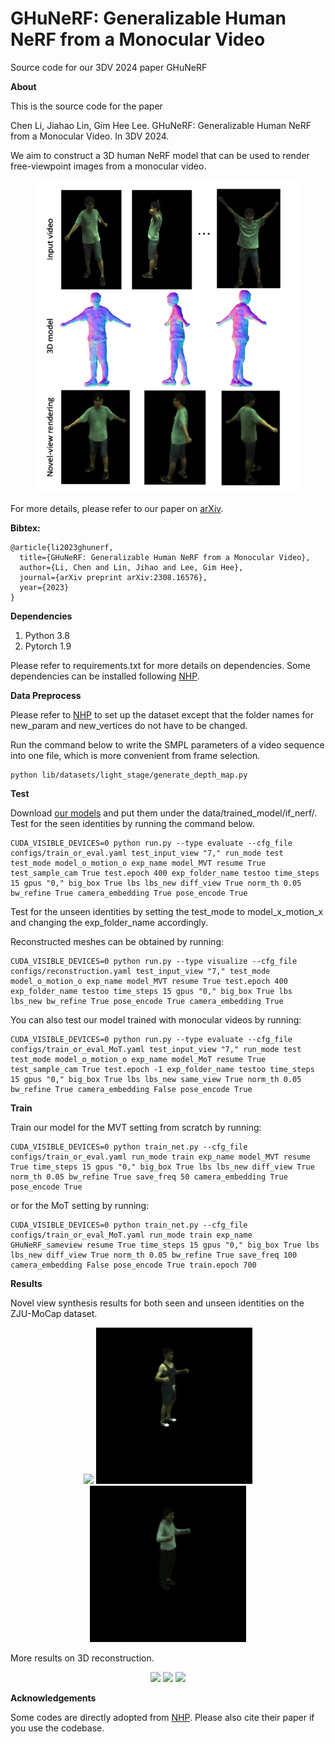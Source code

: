 # GHuNeRF: Generalizable Human NeRF from a Monocular Video

Source code for our 3DV 2024 paper GHuNeRF

**About**

This is the source code for the paper

Chen Li, Jiahao Lin, Gim Hee Lee. GHuNeRF: Generalizable Human NeRF from a Monocular Video. In 3DV 2024.

We aim to construct a 3D human NeRF model that can be used to render free-viewpoint images from a monocular video. 

<p align="center">
  <img width="420" height="500" src="teaser.png">
</p>

For more details, please refer to our paper on [arXiv](https://arxiv.org/pdf/2308.16576.pdf).

**Bibtex:**
```
@article{li2023ghunerf,
  title={GHuNeRF: Generalizable Human NeRF from a Monocular Video},
  author={Li, Chen and Lin, Jihao and Lee, Gim Hee},
  journal={arXiv preprint arXiv:2308.16576},
  year={2023}
}
```
**Dependencies**
1. Python 3.8
2. Pytorch 1.9

Please refer to requirements.txt for more details on dependencies. Some dependencies can be installed following [NHP](https://github.com/YoungJoongUNC/Neural_Human_Performer/blob/main/INSTALL.md).

**Data Preprocess**

Please refer to [NHP](https://github.com/YoungJoongUNC/Neural_Human_Performer/blob/main/INSTALL.md) to set up the dataset except that the folder names for new_param and new_vertices do not have to be changed.

Run the command below to write the SMPL parameters of a video sequence into one file, which is more convenient from frame selection.

```
python lib/datasets/light_stage/generate_depth_map.py
```

**Test**

Download [our models](https://drive.google.com/file/d/1yvrZlrSGY5fQe0YeKIcRhCeRkB0osfOz/view?usp=sharing) and put them under the data/trained_model/if_nerf/. Test for the seen identities by running the command below.

```
CUDA_VISIBLE_DEVICES=0 python run.py --type evaluate --cfg_file configs/train_or_eval.yaml test_input_view "7," run_mode test test_mode model_o_motion_o exp_name model_MVT resume True test_sample_cam True test.epoch 400 exp_folder_name testoo time_steps 15 gpus "0," big_box True lbs lbs_new diff_view True norm_th 0.05 bw_refine True camera_embedding True pose_encode True
```
Test for the unseen identities by setting the test_mode to model_x_motion_x and changing the exp_folder_name accordingly. 

Reconstructed meshes can be obtained by running:
```
CUDA_VISIBLE_DEVICES=0 python run.py --type visualize --cfg_file configs/reconstruction.yaml test_input_view "7," test_mode model_o_motion_o exp_name model_MVT resume True test.epoch 400 exp_folder_name testoo time_steps 15 gpus "0," big_box True lbs lbs_new bw_refine True pose_encode True camera_embedding True
```
You can also test our model trained with monocular videos by running:

```
CUDA_VISIBLE_DEVICES=0 python run.py --type evaluate --cfg_file configs/train_or_eval_MoT.yaml test_input_view "7," run_mode test test_mode model_o_motion_o exp_name model_MoT resume True test_sample_cam True test.epoch -1 exp_folder_name testoo time_steps 15 gpus "0," big_box True lbs lbs_new same_view True norm_th 0.05 bw_refine True camera_embedding False pose_encode True
```
**Train**

Train our model for the MVT setting from scratch by running:
```
CUDA_VISIBLE_DEVICES=0 python train_net.py --cfg_file configs/train_or_eval.yaml run_mode train exp_name model_MVT resume True time_steps 15 gpus "0," big_box True lbs lbs_new diff_view True norm_th 0.05 bw_refine True save_freq 50 camera_embedding True pose_encode True
```
or for the MoT setting by running:

```
CUDA_VISIBLE_DEVICES=0 python train_net.py --cfg_file configs/train_or_eval_MoT.yaml run_mode train exp_name GHuNeRF_sameview resume True time_steps 15 gpus "0," big_box True lbs lbs_new diff_view True norm_th 0.05 bw_refine True save_freq 100 camera_embedding False pose_encode True train.epoch 700
```

**Results**

Novel view synthesis results for both seen and unseen identities on the ZJU-MoCap dataset.
<p align="center">
  <img src="subject_313.gif" width="250" />
  <img src="subject_386.gif" width="250" /> 
  <img src="subject_387.gif" width="250" /> 
</p>

More results on 3D reconstruction.
<p align="center">
  <img src="output313.gif" width="250" />
  <img src="output377.gif" width="250" /> 
  <img src="output393.gif" width="250" /> 
</p>


**Acknowledgements**

Some codes are directly adopted from [NHP](https://github.com/YoungJoongUNC/Neural_Human_Performer). Please also cite their paper if you use the codebase.
